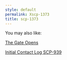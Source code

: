 ```yaml
---
style: default
permalink: Xscp-1373
title: scp-1373
---
```

You may also like:

[The Gate Opens](http://scp-wiki.net/the-gate-opens)

[Initial Contact Log SCP-939](http://scp-wiki.net/initial-contact-log-scp-939)
